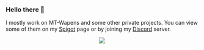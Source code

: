 ### Hello there 👋

I mostly work on MT-Wapens and some other private projects. You can view some of them on my [Spigot](https://www.spigotmc.org/resources/authors/jazzkuh.903353/) page or by joining my [Discord](https://discord.gg/AvRpCUZ) server.

<p align="center">
<img align="center" src="https://github-readme-stats-anuraghazra1.vercel.app/api?username=Jazzkuh&include_all_commits=true&show_icons=true&theme=dark&count_private=true" />
</p>
